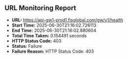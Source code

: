 ## URL Monitoring Report

- **URL:** https://api-gw1-prod1.fisglobal.com/gw/v1/health
- **Start Time:** 2025-06-30T21:16:02.726113
- **End Time:** 2025-06-30T21:16:02.880604
- **Total Time Taken:** 0.154491 seconds
- **HTTP Status Code:** 403
- **Status:** Failure
- **Failure Reason:** HTTP Status Code: 403

